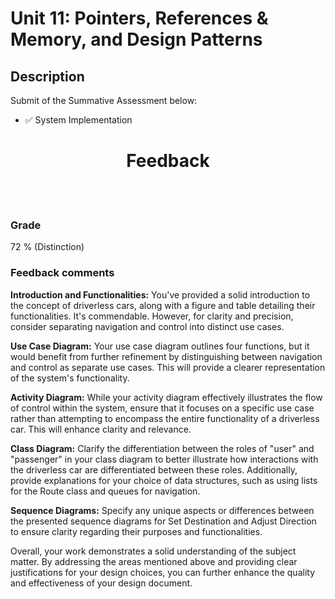 # Unit 11: Pointers, References & Memory, and Design Patterns

## Description

Submit of the Summative Assessment below:
- ✅ System Implementation


<h1 align = "center"> Feedback </h1>

</br>
</br>

### Grade

72 % (Distinction)

### Feedback comments

**Introduction and Functionalities:** You've provided a solid introduction to the concept of driverless cars, along with a figure and table detailing their functionalities. It's commendable. However, for clarity and precision, consider separating navigation and control into distinct use cases.

**Use Case Diagram:** Your use case diagram outlines four functions, but it would benefit from further refinement by distinguishing between navigation and control as separate use cases. This will provide a clearer representation of the system's functionality.

**Activity Diagram:** While your activity diagram effectively illustrates the flow of control within the system, ensure that it focuses on a specific use case rather than attempting to encompass the entire functionality of a driverless car. This will enhance clarity and relevance.

**Class Diagram:** Clarify the differentiation between the roles of "user" and "passenger" in your class diagram to better illustrate how interactions with the driverless car are differentiated between these roles. Additionally, provide explanations for your choice of data structures, such as using lists for the Route class and queues for navigation.

**Sequence Diagrams:** Specify any unique aspects or differences between the presented sequence diagrams for Set Destination and Adjust Direction to ensure clarity regarding their purposes and functionalities.

Overall, your work demonstrates a solid understanding of the subject matter. By addressing the areas mentioned above and providing clear justifications for your design choices, you can further enhance the quality and effectiveness of your design document.
